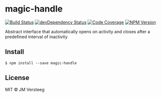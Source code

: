 # magic-handle
[![Build Status][travis-image]][travis-url]
[![devDependency Status][david-dev-image]][david-dev-url]
[![Code Coverage][coveralls-image]][coveralls-url]
[![NPM Version][npm-image]][npm-url]

Abstract interface that automatically opens on activity and closes after a predefined interval of inactivity

## Install

```
$ npm install --save magic-handle
```

## License

MIT © JM Versteeg

[travis-image]: https://img.shields.io/travis/jmversteeg/magic-handle.svg?style=flat-square
[travis-url]: https://travis-ci.org/jmversteeg/magic-handle

[david-image]: https://img.shields.io/david/jmversteeg/magic-handle.svg?style=flat-square
[david-url]: https://david-dm.org/jmversteeg/magic-handle

[david-dev-image]: https://img.shields.io/david/dev/jmversteeg/magic-handle.svg?style=flat-square
[david-dev-url]: https://david-dm.org/jmversteeg/magic-handle#info=devDependencies

[coveralls-image]: https://img.shields.io/coveralls/jmversteeg/magic-handle.svg?style=flat-square
[coveralls-url]: https://coveralls.io/r/jmversteeg/magic-handle

[npm-image]: https://img.shields.io/npm/v/magic-handle.svg?style=flat-square
[npm-url]: https://www.npmjs.com/package/magic-handle